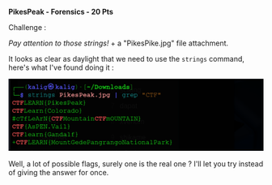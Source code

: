**PikesPeak - Forensics - 20 Pts**

Challenge :


*Pay attention to those strings!* + a "PikesPike.jpg" file attachment.



It looks as clear as daylight that we need to use the `strings` command, here's what I've found doing it : 

![](https://github.com/Kaalig/CTFLearn-Writeups/blob/92dbe5864725ddbdaf90496b0aaebd8eaa5215c1/images/Pasted%20image%2020250625195855.png)

Well, a lot of possible flags, surely one is the real one ? I'll let you try instead of giving the answer for once.
